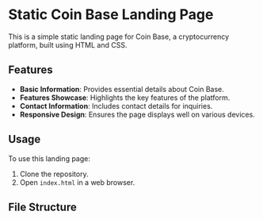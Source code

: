 # Static Coin Base Landing Page

This is a simple static landing page for Coin Base, a cryptocurrency platform, built using HTML and CSS.

## Features

- **Basic Information**: Provides essential details about Coin Base.
- **Features Showcase**: Highlights the key features of the platform.
- **Contact Information**: Includes contact details for inquiries.
- **Responsive Design**: Ensures the page displays well on various devices.

## Usage

To use this landing page:

1. Clone the repository.
2. Open `index.html` in a web browser.

## File Structure













